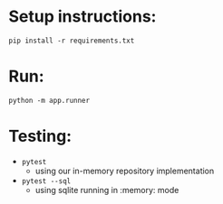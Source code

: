 # Setup instructions:

`pip install -r requirements.txt`

# Run:

`python -m app.runner`

# Testing:

 * `pytest`
	- using our in-memory repository implementation
 * `pytest --sql`
	- using sqlite running in :memory: mode

